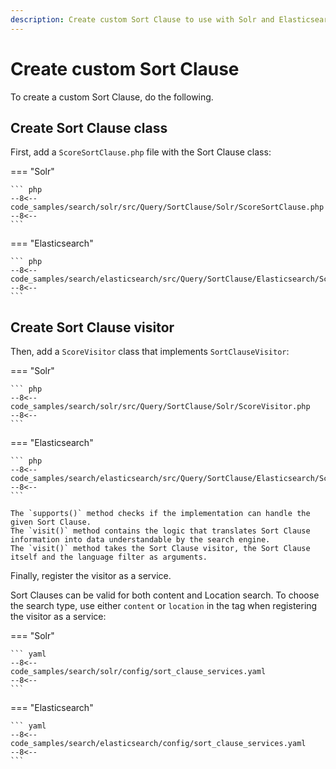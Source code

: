 ```yaml
---
description: Create custom Sort Clause to use with Solr and Elasticsearch search engines.
---
```


# Create custom Sort Clause

To create a custom Sort Clause, do the following.

## Create Sort Clause class

First, add a `ScoreSortClause.php` file with the Sort Clause class:

=== "Solr"

    ``` php
    --8<--
    code_samples/search/solr/src/Query/SortClause/Solr/ScoreSortClause.php
    --8<--
    ```

=== "Elasticsearch"

    ``` php
    --8<--
    code_samples/search/elasticsearch/src/Query/SortClause/Elasticsearch/ScoreSortClause.php
    --8<--
    ```

## Create Sort Clause visitor

Then, add a `ScoreVisitor` class that implements `SortClauseVisitor`:

=== "Solr"

    ``` php
    --8<--
    code_samples/search/solr/src/Query/SortClause/Solr/ScoreVisitor.php
    --8<--
    ```

=== "Elasticsearch"

    ``` php
    --8<--
    code_samples/search/elasticsearch/src/Query/SortClause/Elasticsearch/ScoreVisitor.php
    --8<--
    ```

    The `supports()` method checks if the implementation can handle the given Sort Clause.
    The `visit()` method contains the logic that translates Sort Clause information into data understandable by the search engine.
    The `visit()` method takes the Sort Clause visitor, the Sort Clause itself and the language filter as arguments.

Finally, register the visitor as a service.

Sort Clauses can be valid for both content and Location search.
To choose the search type, use either `content` or `location` in the tag when registering the visitor as a service:

=== "Solr"

    ``` yaml
    --8<--
    code_samples/search/solr/config/sort_clause_services.yaml
    --8<--
    ```

=== "Elasticsearch"

    ``` yaml
    --8<--
    code_samples/search/elasticsearch/config/sort_clause_services.yaml
    --8<--
    ```
